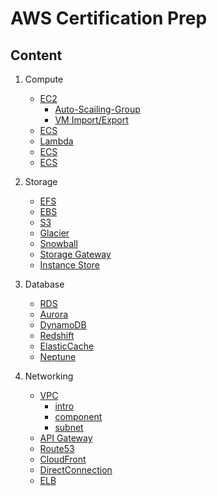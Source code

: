 # AWS Certification Prep

## Content

1.  Compute

    - [EC2](https://github.com/DeepLearnerSC/aws-saa-certification/tree/master/solutionArchitect/01_compute/01_EC2)
      - [Auto-Scailing-Group](https://github.com/DeepLearnerSC/aws-saa-certification/tree/master/solutionArchitect/01_compute/01_EC2/Auto-Scaling-Group)
      - [VM Import/Export](https://github.com/DeepLearnerSC/aws-saa-certification/tree/master/solutionArchitect/01_compute/01_EC2/VM%20Import/Export)
    - [ECS](https://github.com/DeepLearnerSC/aws-saa-certification/tree/master/solutionArchitect/01_compute/02_ECS)
    - [Lambda](https://github.com/DeepLearnerSC/aws-saa-certification/tree/master/solutionArchitect/01_compute/03_Lambda)
    - [ECS](https://github.com/DeepLearnerSC/aws-saa-certification/tree/master/solutionArchitect/01_compute/04_ElasticBeanStalk)
    - [ECS](https://github.com/DeepLearnerSC/aws-saa-certification/tree/master/solutionArchitect/01_compute/05_LightSail)

2.  Storage

    - [EFS](https://github.com/DeepLearnerSC/aws-saa-certification/tree/master/solutionArchitect/02_storage/01_EFS)
    - [EBS](https://github.com/DeepLearnerSC/aws-saa-certification/tree/master/solutionArchitect/02_storage/02_EBS)
    - [S3](https://github.com/DeepLearnerSC/aws-saa-certification/tree/master/solutionArchitect/02_storage/03_S3)
    - [Glacier](https://github.com/DeepLearnerSC/aws-saa-certification/tree/master/solutionArchitect/02_storage/04_Glacier)
    - [Snowball](https://github.com/DeepLearnerSC/aws-saa-certification/tree/master/solutionArchitect/02_storage/05_Snowball)
    - [Storage Gateway](https://github.com/DeepLearnerSC/aws-saa-certification/tree/master/solutionArchitect/02_storage/06_StorageGateway)
    - [Instance Store](https://github.com/DeepLearnerSC/aws-saa-certification/tree/master/solutionArchitect/02_storage/07_Instance_Store)

3.  Database

    - [RDS](https://github.com/DeepLearnerSC/aws-saa-certification/tree/master/solutionArchitect/03_database/01_RDS)
    - [Aurora](https://github.com/DeepLearnerSC/aws-saa-certification/tree/master/solutionArchitect/03_database/02_Aurora)
    - [DynamoDB](https://github.com/DeepLearnerSC/aws-saa-certification/tree/master/solutionArchitect/03_database/03_DynamoDB)
    - [Redshift](https://github.com/DeepLearnerSC/aws-saa-certification/tree/master/solutionArchitect/03_database/04_Redshift)
    - [ElasticCache](https://github.com/DeepLearnerSC/aws-saa-certification/tree/master/solutionArchitect/03_database/05_ElasticCache)
    - [Neptune](https://github.com/DeepLearnerSC/aws-saa-certification/tree/master/solutionArchitect/03_database/06_Neptune)

4.  Networking

    - [VPC](https://github.com/DeepLearnerSC/aws-saa-certification/tree/master/solutionArchitect/04_networking/01_VPC)
      - [intro](https://github.com/DeepLearnerSC/aws-saa-certification/blob/master/solutionArchitect/04_networking/01_VPC/vpc_intro.md)
      - [component](https://github.com/DeepLearnerSC/aws-saa-certification/blob/master/solutionArchitect/04_networking/01_VPC/vpc_component.md)
      - [subnet](https://github.com/DeepLearnerSC/aws-saa-certification/blob/master/solutionArchitect/04_networking/01_VPC/vpc_subnet.md)
    - [API Gateway](https://github.com/DeepLearnerSC/aws-saa-certification/tree/master/solutionArchitect/04_networking/02_API_Gateway)
    - [Route53](https://github.com/DeepLearnerSC/aws-saa-certification/tree/master/solutionArchitect/04_networking/03_Route53)
    - [CloudFront](https://github.com/DeepLearnerSC/aws-saa-certification/tree/master/solutionArchitect/04_networking/04_CloudFront)
    - [DirectConnection](https://github.com/DeepLearnerSC/aws-saa-certification/tree/master/solutionArchitect/04_networking/05_DirectConnection)
    - [ELB](https://github.com/DeepLearnerSC/aws-saa-certification/tree/master/solutionArchitect/04_networking/06_ELB)
